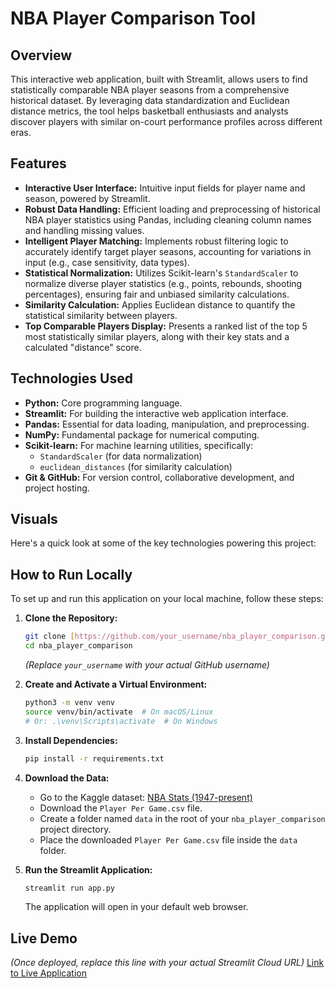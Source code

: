 # NBA Player Comparison Tool

## Overview
This interactive web application, built with Streamlit, allows users to find statistically comparable NBA player seasons from a comprehensive historical dataset. By leveraging data standardization and Euclidean distance metrics, the tool helps basketball enthusiasts and analysts discover players with similar on-court performance profiles across different eras.

## Features
* **Interactive User Interface:** Intuitive input fields for player name and season, powered by Streamlit.
* **Robust Data Handling:** Efficient loading and preprocessing of historical NBA player statistics using Pandas, including cleaning column names and handling missing values.
* **Intelligent Player Matching:** Implements robust filtering logic to accurately identify target player seasons, accounting for variations in input (e.g., case sensitivity, data types).
* **Statistical Normalization:** Utilizes Scikit-learn's `StandardScaler` to normalize diverse player statistics (e.g., points, rebounds, shooting percentages), ensuring fair and unbiased similarity calculations.
* **Similarity Calculation:** Applies Euclidean distance to quantify the statistical similarity between players.
* **Top Comparable Players Display:** Presents a ranked list of the top 5 most statistically similar players, along with their key stats and a calculated "distance" score.

## Technologies Used
* **Python:** Core programming language.
* **Streamlit:** For building the interactive web application interface.
* **Pandas:** Essential for data loading, manipulation, and preprocessing.
* **NumPy:** Fundamental package for numerical computing.
* **Scikit-learn:** For machine learning utilities, specifically:
    * `StandardScaler` (for data normalization)
    * `euclidean_distances` (for similarity calculation)
* **Git & GitHub:** For version control, collaborative development, and project hosting.

## Visuals
Here's a quick look at some of the key technologies powering this project:

## How to Run Locally

To set up and run this application on your local machine, follow these steps:

1.  **Clone the Repository:**
    ```bash
    git clone [https://github.com/your_username/nba_player_comparison.git](https://github.com/your_username/nba_player_comparison.git)
    cd nba_player_comparison
    ```
    *(Replace `your_username` with your actual GitHub username)*

2.  **Create and Activate a Virtual Environment:**
    ```bash
    python3 -m venv venv
    source venv/bin/activate  # On macOS/Linux
    # Or: .\venv\Scripts\activate  # On Windows
    ```

3.  **Install Dependencies:**
    ```bash
    pip install -r requirements.txt
    ```

4.  **Download the Data:**
    * Go to the Kaggle dataset: [NBA Stats (1947-present)](https://www.kaggle.com/datasets/sumitrodatta/nba-aba-baa-stats)
    * Download the `Player Per Game.csv` file.
    * Create a folder named `data` in the root of your `nba_player_comparison` project directory.
    * Place the downloaded `Player Per Game.csv` file inside the `data` folder.

5.  **Run the Streamlit Application:**
    ```bash
    streamlit run app.py
    ```
    The application will open in your default web browser.

## Live Demo
*(Once deployed, replace this line with your actual Streamlit Cloud URL)*
[Link to Live Application](YOUR_STREAMLIT_CLOUD_URL_HERE)

